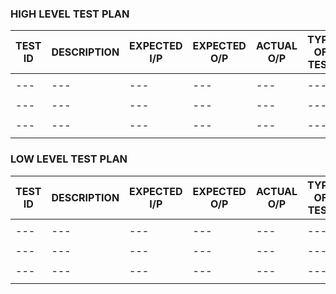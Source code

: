 ### **HIGH LEVEL TEST PLAN**
| **TEST ID** | **DESCRIPTION** | **EXPECTED I/P** | **EXPECTED O/P** | **ACTUAL O/P** | **TYPE OF TEST**
| --- | --- | --- |  --- | --- | --- | 
| | | | | |
| --- | --- | --- |  --- | --- | --- |
| | | | | |
| --- | --- | --- |  --- | --- | --- | 
| | | | | |
| --- | --- | --- |  --- | --- | --- |
| | | | | |

### **LOW LEVEL TEST PLAN**
| **TEST ID** | **DESCRIPTION** | **EXPECTED I/P** | **EXPECTED O/P** | **ACTUAL O/P** | **TYPE OF TEST**
| --- | --- | --- |  --- | --- | --- | 
| | | | | |
| --- | --- | --- |  --- | --- | --- |
| | | | | |
| --- | --- | --- |  --- | --- | --- | 
| | | | | |
| --- | --- | --- |  --- | --- | --- |
| | | | | |


